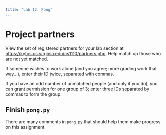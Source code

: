 ```yaml
---
title: "Lab 12: Pong"
...
```


# Project partners

View the set of registered partners for your lab section at
<https://kytos.cs.virginia.edu/cs1110/partners.php>.
Help match up those who are not yet matched.

If someone wishes to work alone (and you agree; more grading work that way...), enter their ID twice, separated with commas.

If you have an odd number of unmatched people (and only if you do),
you can grant permission for one group of 3; enter three IDs separated by commas to form the group.


## Finish `pong.py`

There are many comments in `pong.py` that should help them make progress on this assignment.
